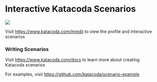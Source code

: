 # Interactive Katacoda Scenarios

[![](http://shields.katacoda.com/katacoda/mmdii/count.svg)](https://www.katacoda.com/mmdii "Get your profile on Katacoda.com")

Visit https://www.katacoda.com/mmdii to view the profile and interactive scenarios

### Writing Scenarios
Visit https://www.katacoda.com/docs to learn more about creating Katacoda scenarios

For examples, visit https://github.com/katacoda/scenario-example

